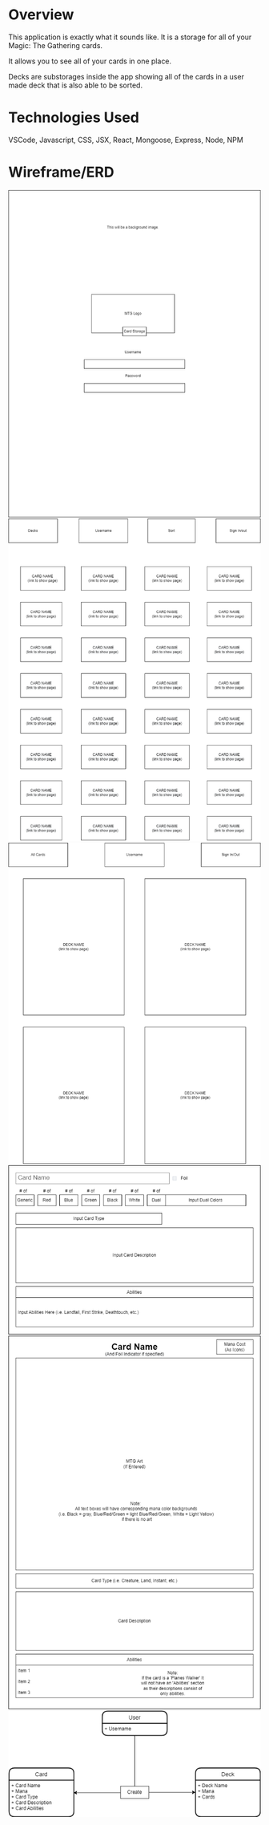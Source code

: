 # Overview
This application is exactly what it sounds like. It is a storage for all of your Magic: The Gathering cards.

It allows you to see all of your cards in one place.

Decks are substorages inside the app showing all of the cards in a user made deck that is also able to be sorted.

# Technologies Used

VSCode, Javascript, CSS, JSX, React, Mongoose, Express, Node, NPM

# Wireframe/ERD

![HomePage](HomePage.png)
![CardsList](CardsList.png)
![DecksList](DecksList.png)
![NewCardPage](NewCardPage.png)
![Card](Card.png)
![ERD](ERD.png)